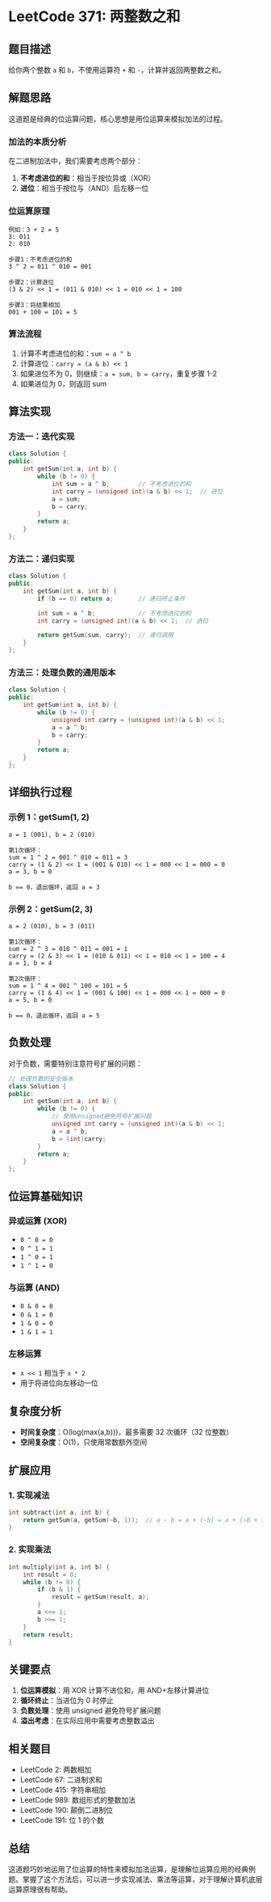 # LeetCode 371: 两整数之和

## 题目描述

给你两个整数 `a` 和 `b`，不使用运算符 `+` 和 `-`，计算并返回两整数之和。

## 解题思路

这道题是经典的位运算问题，核心思想是用位运算来模拟加法的过程。

### 加法的本质分析

在二进制加法中，我们需要考虑两个部分：

1. **不考虑进位的和**：相当于按位异或（XOR）
2. **进位**：相当于按位与（AND）后左移一位

### 位运算原理

```
例如：3 + 2 = 5
3: 011
2: 010

步骤1：不考虑进位的和
3 ^ 2 = 011 ^ 010 = 001

步骤2：计算进位
(3 & 2) << 1 = (011 & 010) << 1 = 010 << 1 = 100

步骤3：将结果相加
001 + 100 = 101 = 5
```

### 算法流程

1. 计算不考虑进位的和：`sum = a ^ b`
2. 计算进位：`carry = (a & b) << 1`
3. 如果进位不为 0，则继续：`a = sum, b = carry`，重复步骤 1-2
4. 如果进位为 0，则返回 sum

## 算法实现

### 方法一：迭代实现

```cpp
class Solution {
public:
    int getSum(int a, int b) {
        while (b != 0) {
            int sum = a ^ b;        // 不考虑进位的和
            int carry = (unsigned int)(a & b) << 1;  // 进位
            a = sum;
            b = carry;
        }
        return a;
    }
};
```

### 方法二：递归实现

```cpp
class Solution {
public:
    int getSum(int a, int b) {
        if (b == 0) return a;       // 递归终止条件

        int sum = a ^ b;            // 不考虑进位的和
        int carry = (unsigned int)(a & b) << 1;  // 进位

        return getSum(sum, carry);  // 递归调用
    }
};
```

### 方法三：处理负数的通用版本

```cpp
class Solution {
public:
    int getSum(int a, int b) {
        while (b != 0) {
            unsigned int carry = (unsigned int)(a & b) << 1;
            a = a ^ b;
            b = carry;
        }
        return a;
    }
};
```

## 详细执行过程

### 示例 1：getSum(1, 2)

```
a = 1 (001), b = 2 (010)

第1次循环：
sum = 1 ^ 2 = 001 ^ 010 = 011 = 3
carry = (1 & 2) << 1 = (001 & 010) << 1 = 000 << 1 = 000 = 0
a = 3, b = 0

b == 0，退出循环，返回 a = 3
```

### 示例 2：getSum(2, 3)

```
a = 2 (010), b = 3 (011)

第1次循环：
sum = 2 ^ 3 = 010 ^ 011 = 001 = 1
carry = (2 & 3) << 1 = (010 & 011) << 1 = 010 << 1 = 100 = 4
a = 1, b = 4

第2次循环：
sum = 1 ^ 4 = 001 ^ 100 = 101 = 5
carry = (1 & 4) << 1 = (001 & 100) << 1 = 000 << 1 = 000 = 0
a = 5, b = 0

b == 0，退出循环，返回 a = 5
```

## 负数处理

对于负数，需要特别注意符号扩展的问题：

```cpp
// 处理负数的安全版本
class Solution {
public:
    int getSum(int a, int b) {
        while (b != 0) {
            // 使用unsigned避免符号扩展问题
            unsigned int carry = (unsigned int)(a & b) << 1;
            a = a ^ b;
            b = (int)carry;
        }
        return a;
    }
};
```

## 位运算基础知识

### 异或运算 (XOR)

- `0 ^ 0 = 0`
- `0 ^ 1 = 1`
- `1 ^ 0 = 1`
- `1 ^ 1 = 0`

### 与运算 (AND)

- `0 & 0 = 0`
- `0 & 1 = 0`
- `1 & 0 = 0`
- `1 & 1 = 1`

### 左移运算

- `x << 1` 相当于 `x * 2`
- 用于将进位向左移动一位

## 复杂度分析

- **时间复杂度**：O(log(max(a,b)))，最多需要 32 次循环（32 位整数）
- **空间复杂度**：O(1)，只使用常数额外空间

## 扩展应用

### 1. 实现减法

```cpp
int subtract(int a, int b) {
    return getSum(a, getSum(~b, 1));  // a - b = a + (-b) = a + (~b + 1)
}
```

### 2. 实现乘法

```cpp
int multiply(int a, int b) {
    int result = 0;
    while (b != 0) {
        if (b & 1) {
            result = getSum(result, a);
        }
        a <<= 1;
        b >>= 1;
    }
    return result;
}
```

## 关键要点

1. **位运算模拟**：用 XOR 计算不进位和，用 AND+左移计算进位
2. **循环终止**：当进位为 0 时停止
3. **负数处理**：使用 unsigned 避免符号扩展问题
4. **溢出考虑**：在实际应用中需要考虑整数溢出

## 相关题目

- LeetCode 2: 两数相加
- LeetCode 67: 二进制求和
- LeetCode 415: 字符串相加
- LeetCode 989: 数组形式的整数加法
- LeetCode 190: 颠倒二进制位
- LeetCode 191: 位 1 的个数

## 总结

这道题巧妙地运用了位运算的特性来模拟加法运算，是理解位运算应用的经典例题。掌握了这个方法后，可以进一步实现减法、乘法等运算，对于理解计算机底层运算原理很有帮助。
